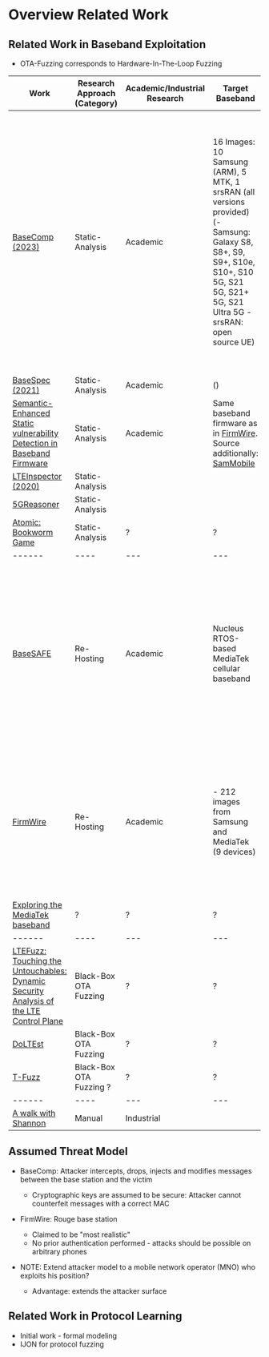 # Overview Related Work

## Related Work in Baseband Exploitation

- OTA-Fuzzing corresponds to Hardware-In-The-Loop Fuzzing

| Work                                                                                                                                    | Research Approach (Category) | Academic/Industrial Research | Target Baseband                                                                                                                                                                       | Target Protocol Version                     | Target Protocol Component                                                                                                                                                                                                                                                                                                               | Open Source | Description                                                                                                                                                                                                                                                  |
|-----------------------------------------------------------------------------------------------------------------------------------------|------------------------------|------------------------------|---------------------------------------------------------------------------------------------------------------------------------------------------------------------------------------|---------------------------------------------|-----------------------------------------------------------------------------------------------------------------------------------------------------------------------------------------------------------------------------------------------------------------------------------------------------------------------------------------|-------------|--------------------------------------------------------------------------------------------------------------------------------------------------------------------------------------------------------------------------------------------------------------|
| [BaseComp (2023)](./static-analysis/basecomp.md)                                                                                        | Static-Analysis              | Academic                     | 16 Images: 10 Samsung (ARM), 5 MTK, 1 srsRAN (all versions provided) (- Samsung: Galaxy S8, S8+, S9, S9+, S10e, S10+, S10 5G, S21 5G, S21+ 5G, S21 Ultra 5G - srsRAN: open source UE) | LTE & 5G                                    | Integrity Protection Function during Non-Access-Stratum (NAS) setup. Located on Layer 3 (session management, call control & user authentication) (- After receiving a message, the BP has to check whether the message is security protected; - If yes: Integrity (i.e. MAC) has to be checked before being processed (e.g. decrypted)) | Yes         | Create a factor graph for the integrity protection function (- Graph with variables and functions, where input -> fn -> output; - Use probability theory to compute the relative probability of a variable being true (depending on the inputs & functions)) |
| [BaseSpec (2021)](./static-analysis/basespec.md)                                                                                        | Static-Analysis              | Academic                     | ()                                                                                                                                                                                    | ?                                           | ?                                                                                                                                                                                                                                                                                                                                       | No          | ?                                                                                                                                                                                                                                                            |
| [Semantic-Enhanced Static vulnerability Detection in Baseband Firmware](./static-analysis/semantic-enhanced-vulnerability-detection.md) | Static-Analysis              | Academic                     | Same baseband firmware as in [FirmWire](./re-hosting/firmwire.md). Source additionally: [SamMobile](https://www.sammobile.com/firmwares)                                              | No specifics (though no 5G vulnerabilities) | No specifics (Patterns analyzed)                                                                                                                                                                                                                                                                                                        | Yes         | Taint analysis and propagation of bugs to find entry points.                                                                                                                                                                                                 |
| [LTEInspector (2020)](./static-analysis/lteinspector.md)                                                                                | Static-Analysis              |                              |                                                                                                                                                                                       |                                             |                                                                                                                                                                                                                                                                                                                                         |             |                                                                                                                                                                                                                                                              |
| [5GReasoner](./static-analysis/5greasoner.md)                                                                                           | Static-Analysis              |                              |                                                                                                                                                                                       |                                             |                                                                                                                                                                                                                                                                                                                                         |             |
| [Atomic: Bookworm Game](./static-analysis/bookworm.md)                                                                                  | Static-Analysis              | ?                            | ?                                                                                                                                                                                     | ?                                           | ?                                                                                                                                                                                                                                                                                                                                       | ?           | ?                                                                                                                                                                                                                                                            |
| ------                                                                                                                                  | ----                         | ---                          | ---                                                                                                                                                                                   | ---                                         | ---                                                                                                                                                                                                                                                                                                                                     | ---         | ---                                                                                                                                                                                                                                                          |
| [BaseSAFE](./re-hosting/baseSAFE.md)                                                                                                    | Re-Hosting                   | Academic                     | Nucleus RTOS-based MediaTek cellular baseband                                                                                                                                         | 4G                                          | Layer 3 Signaling messages: unencrypted & pre-authentication messages                                                                                                                                                                                                                                                                   | Yes         | Selectively re-host components of basebands: determine a function that should be analyzed (i.e. a task). Uses hooks for sanitization to find memory safety vulnerabilities. Uses a memory dump as a starting point.                                          |
| [FirmWire](./re-hosting/firmwire.md)                                                                                                    | Re-Hosting                   | Academic                     | - 212 images from Samsung and MediaTek (9 devices)                                                                                                                                    | GSM & LTE                                   | Mainly pre-authentication attacks for unauthenticated phones.                                                                                                                                                                                                                                                                           | Yes         | Re-host the entire baseband and try to boot it successfully. This is achieved by emulating external hardware and writing a framework that supports similar basebands.                                                                                        |
| [Exploring the MediaTek baseband](./re-hosting/mtk-fuzzing.md)                                                                          | ?                            | ?                            | ?                                                                                                                                                                                     | ?                                           | ?                                                                                                                                                                                                                                                                                                                                       | ?           | ?                                                                                                                                                                                                                                                            |
| ------                                                                                                                                  | ----                         | ---                          | ---                                                                                                                                                                                   | ---                                         | ---                                                                                                                                                                                                                                                                                                                                     | ---         | ---                                                                                                                                                                                                                                                          |
| [LTEFuzz: Touching the Untouchables: Dynamic Security Analysis of the LTE Control Plane](./ota-fuzzing/untouchables.md)                 | Black-Box OTA Fuzzing        | ?                            | ?                                                                                                                                                                                     | LTE                                         | NAS and Radio Resource Control (RRC) Messages (Layer 3)                                                                                                                                                                                                                                                                                 | No          | ?                                                                                                                                                                                                                                                            |
| [DoLTEst](./ota-fuzzing/doltest.md)                                                                                                     | Black-Box OTA Fuzzing        | ?                            | ?                                                                                                                                                                                     | ?                                           | ?                                                                                                                                                                                                                                                                                                                                       | ?           | ?                                                                                                                                                                                                                                                            |
| [T-Fuzz](./ota-fuzzing/t-fuzz.md)                                                                                                       | Black-Box OTA Fuzzing ?      | ?                            | ?                                                                                                                                                                                     | ?                                           | ?                                                                                                                                                                                                                                                                                                                                       | ?           | ?                                                                                                                                                                                                                                                            |
| ------                                                                                                                                  | ----                         | ---                          | ---                                                                                                                                                                                   | ---                                         | ---                                                                                                                                                                                                                                                                                                                                     | ---         | ---                                                                                                                                                                                                                                                          |
| [A walk with Shannon](./manual/a-walk-with-shannon.md)                                                                  | Manual                       | Industrial                   | 



## Assumed Threat Model

- BaseComp: Attacker intercepts, drops, injects and modifies messages between the base station and the victim
    - Cryptographic keys are assumed to be secure: Attacker cannot counterfeit messages with a correct MAC
- FirmWire: Rouge base station
    - Claimed to be "most realistic"
    - No prior authentication performed - attacks should be possible on arbitrary phones

- NOTE: Extend attacker model to a mobile network operator (MNO) who exploits his position?
    - Advantage: extends the attacker surface

## Related Work in Protocol Learning

- Initial work - formal modeling
- IJON for protocol fuzzing

